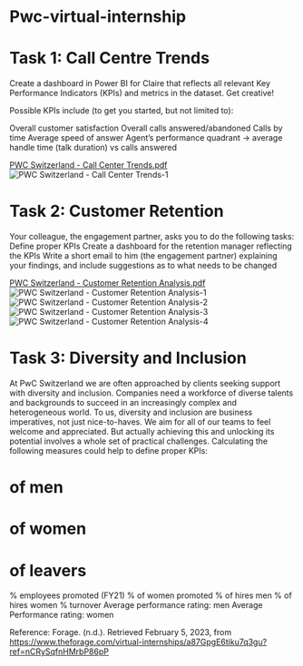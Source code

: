# Pwc-virtual-internship
# Task 1: Call Centre Trends
Create a dashboard in Power BI for Claire that reflects all relevant Key Performance Indicators (KPIs) and metrics in the dataset. Get creative! 

Possible KPIs include (to get you started, but not limited to):

Overall customer satisfaction
Overall calls answered/abandoned
Calls by time
Average speed of answer
Agent’s performance quadrant -> average handle time (talk duration) vs calls answered

[PWC Switzerland - Call Center Trends.pdf](https://github.com/tthaolinh/Pwc-virtual-internship/files/10610295/PWC.Switzerland.-.Call.Center.Trends.pdf)
![PWC Switzerland - Call Center Trends-1](https://user-images.githubusercontent.com/112348820/211175934-c97c7192-1987-4849-b58c-ca1cd1d54a7e.jpg)

# Task 2: Customer Retention
Your colleague, the engagement partner, asks you to do the following tasks:
Define proper KPIs
Create a dashboard for the retention manager reflecting the KPIs
Write a short email to him (the engagement partner) explaining your findings, and include suggestions as to what needs to be changed

[PWC Switzerland - Customer Retention Analysis.pdf](https://github.com/tthaolinh/Pwc-virtual-internship/files/10610294/PWC.Switzerland.-.Customer.Retention.Analysis.pdf)
![PWC Switzerland - Customer Retention Analysis-1](https://user-images.githubusercontent.com/112348820/216803964-6bd5a29a-40d5-436b-af09-a9a2419ec7cc.png)
![PWC Switzerland - Customer Retention Analysis-2](https://user-images.githubusercontent.com/112348820/216803966-70073732-edbe-45e6-9a78-431740e544ee.png)
![PWC Switzerland - Customer Retention Analysis-3](https://user-images.githubusercontent.com/112348820/216803970-c76ff7d9-8432-4585-9ecd-7a36713956b8.png)
![PWC Switzerland - Customer Retention Analysis-4](https://user-images.githubusercontent.com/112348820/216803973-6908aedd-e075-4928-b7a5-d67cebfdaca5.png)

# Task 3: Diversity and Inclusion
At PwC Switzerland we are often approached by clients seeking support with diversity and inclusion. Companies need a workforce of diverse talents and backgrounds to succeed in an increasingly complex and heterogeneous world. To us, diversity and inclusion are business imperatives, not just nice-to-haves. We aim for all of our teams to feel welcome and appreciated. But actually achieving this and unlocking its potential involves a whole set of practical challenges.
Calculating the following measures could help to define proper KPIs:
# of men
# of women
# of leavers
% employees promoted (FY21)
% of women promoted
% of hires men
% of hires women
% turnover 
Average performance rating: men
Average Performance rating: women

Reference:
Forage. (n.d.). Retrieved February 5, 2023, from https://www.theforage.com/virtual-internships/a87GpgE6tiku7q3gu?ref=nCRySqfnHMrbP86pP 
